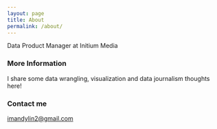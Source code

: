 ```yaml
---
layout: page
title: About
permalink: /about/
---
```


Data Product Manager at Initium Media

### More Information

I share some data wrangling, visualization and data journalism thoughts here!

### Contact me

[imandylin2@gmail.com](mailto:imandylin2@gmail.com)